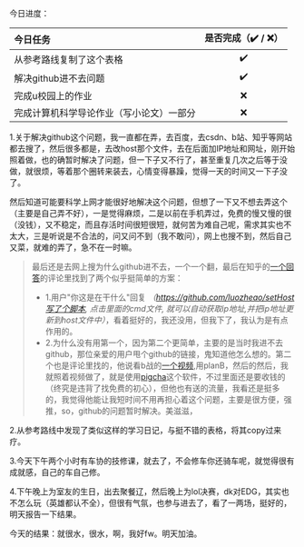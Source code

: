 今日进度：



| 今日任务                                 | 是否完成（✔️ / ❌） |
| :--------------------------------------- | :---------------: |
| 从参考路线复制了这个表格                 |         ✔️         |
| 解决github进不去问题                     |         ✔️         |
| 完成u校园上的作业                        |         ❌         |
| 完成计算机科学导论作业（写小论文）一部分 |         ❌         |

1.关于解决github这个问题，我一直都在弄，去百度，去csdn、b站、知乎等网站都去搜了，然后很多都是，去改host那个文件，去在后面加IP地址和网址，刚开始照着做，也的确暂时解决了问题，但一下子又不行了，甚至重复几次之后等于没做，就很烦，等着那个圈转来装去，心情变得暴躁，觉得一天的时间又一下子没了。

然后知道可能要科学上网才能很好地解决这个问题，但想了一下又不想去弄这个（主要是自己弄不好），一是觉得麻烦，二是以前在手机弄过，免费的慢又慢的很（没钱），又不稳定，而且存活时间很短很短，就何苦为难自己呢，需求其实也不太大，三是听说是不合法的，问又问不到（我不敢问），网上也搜不到，然后自己又菜，就难的弄了，急不在一时嘛。

> 最后还是去网上搜为什么github进不去，一个一个翻，最后在知乎的[一个回答](https://zhuanlan.zhihu.com/p/158938544 "解决Github打不开问题")的评论里找到了两个似乎挺简单的方案：
>
> - 1.用户"你这是在干什么"回复 *（https://github.com/luozheao/setHost写了个脚本, 点击里面的cmd文件, 就可以自动获取ip地址,并把ip地址更新到host文件中）*，看着挺好的，我还没用，但我下了，我认为是有点作用的。  
> - 2.为什么没有用第一个，因为第二个更简单，主要的是当时我进不去github，那位亲爱的用户甩个github的链接，鬼知道他怎么想的。第二个也是评论里找的，他说看b战的[一个视频](https://www.bilibili.com/video/BV1LZ4y1N7KQ "如何将你的github提速500倍 高达10M/S解决Git Clone慢等问题"),用planB，然后的然后，我就照着视频做了，就是使用[pigcha](pigcha.com "pigcha下载地址")这个软件，不过里面还是要收钱的（终究是违背了找免费的初心），但他也有送的流量，我看还是挺多的，我觉得他能让我短时间不用再担心着这个问题，主要是很方便，强推，so，github的问题暂时解决。美滋滋，

2.从参考路线中发现了类似这样的学习日记，与挺不错的表格，将其copy过来疗。

3.今天下午两个小时有车协的技修课，就去了，不会修车你还骑车呢，就觉得很有成就感，自己的车自己修。

4.下午晚上为室友的生日，出去聚餐辽，然后晚上为lol决赛，dk对EDG，其实也不怎么玩（英雄都认不全），但很有气氛，也参与进去了，看了一两场，挺好的，明天报告一下结果。

今天的结果：就很水，很水，啊，我好fw。明天加油。

